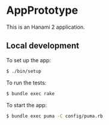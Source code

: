 # AppPrototype

This is an Hanami 2 application.

## Local development

To set up the app:

```sh
$ ./bin/setup
```

To run the tests:

```sh
$ bundle exec rake
```

To start the app:

```sh
$ bundle exec puma -C config/puma.rb
```

